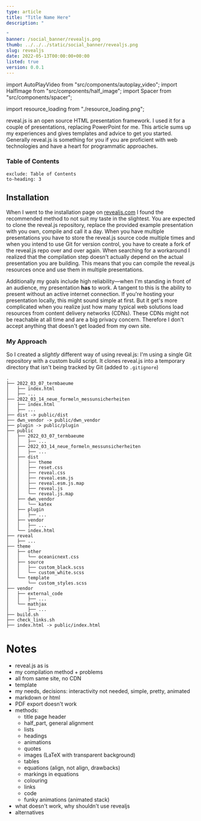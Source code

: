 ```yaml
---
type: article
title: "Title Name Here"
description: "

"
banner: /social_banner/revealjs.png
thumb: ../../../static/social_banner/revealjs.png
slug: revealjs
date: 2022-05-13T00:00:00+00:00
listed: true
version: 0.0.1
---
```

import AutoPlayVideo from "src/components/autoplay_video";
import HalfImage from "src/components/half_image";
import Spacer from "src/components/spacer";

import resource_loading from "./resource_loading.png";

reveal.js is an open source HTML presentation framework.
I used it for a couple of presentations, replacing PowerPoint for me.
This article sums up my experiences and gives templates and advice to get you started.
Generally reveal.js is something for you if you are proficient with web technologies and have a heart for programmatic approaches.

### Table of Contents
```toc
exclude: Table of Contents
to-heading: 3
```

## Installation
When I went to the installation page on [revealjs.com](https://revealjs.com) I found the recommended method to not suit my taste in the slightest.
You are expected to clone the reveal.js repository, replace the provided example presentation with you own, compile and call it a day.
When you have multiple presentations you have to store the reveal.js source code multiple times and when you intend to use Git for version control, you have to create a fork of the reveal.js repo over and over again.
When searching for a workaround I realized that the compilation step doesn't actually depend on the actual presentation you are building.
This means that you can compile the reveal.js resources once and use them in multiple presentations.

<HalfImage src={resource_loading} />

Additionally my goals include high reliability&mdash;when I'm standing in front of an audience, my presentation **has** to work.
A tangent to this is the ability to present without an active internet connection.
If you're hosting your presentation locally, this might sound simple at first.
But it get's more complicated when you realize just how many typical web solutions load resources from content delivery networks (CDNs).
These CDNs might not be reachable at all time and are a big privacy concern.
Therefore I don't accept anything that doesn't get loaded from my own site.

<Spacer />

### My Approach
So I created a *slightly* different way of using reveal.js:
I'm using a single Git repository with a custom build script.
It clones reveal.js into a temporary directory that isn't being tracked by Git (added to `.gitignore`)

```
.
├── 2022_03_07_termbaeume
│   ├── index.html
│   ├── ...
├── 2022_03_14_neue_formeln_messunsicherheiten
│   ├── index.html
│   ├── ...
├── dist -> public/dist
├── dwn_vendor -> public/dwn_vendor
├── plugin -> public/plugin
├── public
│   ├── 2022_03_07_termbaeume
│   │   ├── ...
│   ├── 2022_03_14_neue_formeln_messunsicherheiten
│   │   ├── ...
│   ├── dist
│   │   ├── theme
│   │   ├── reset.css
│   │   ├── reveal.css
│   │   ├── reveal.esm.js
│   │   ├── reveal.esm.js.map
│   │   ├── reveal.js
│   │   └── reveal.js.map
│   ├── dwn_vendor
│   │   └── katex
│   ├── plugin
│   │   ├── ...
│   ├── vendor
│   │   ├── ...
│   └── index.html
├── reveal
│   ├── ...
├── theme
│   ├── other
│   │   └── oceanicnext.css
│   ├── source
│   │   ├── custom_black.scss
│   │   └── custom_white.scss
│   └── template
│       └── custom_styles.scss
├── vendor
│   ├── external_code
│   │   ├── ...
│   └── mathjax
│       ├── ...
├── build.sh
├── check_links.sh
├── index.html -> public/index.html
```
<!-- tree --dirsfirst -L 3  | xclip -i -selection clipboard -->

# Notes

- reveal.js as is
- my compilation method + problems
- all from same site, no CDN
- template
- my needs, decisions: interactivity not needed, simple, pretty, animated
- markdown or html
- PDF export doesn't work
- methods:
    - title page header
    - half_part, general alignment
    - lists
    - headings
    - animations
    - quotes
    - images (LaTeX with transparent background)
    - tables
    - equations (align, not align, drawbacks)
    - markings in equations
    - colouring
    - links
    - code
    - funky animations (animated stack)
- what doesn't work, why shouldn't use revealjs
- alternatives


